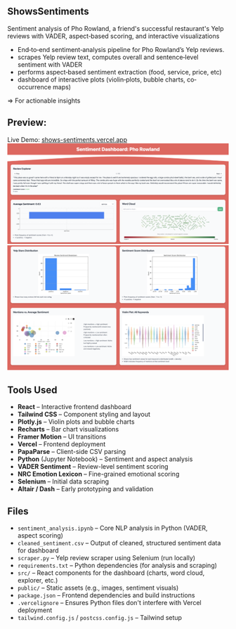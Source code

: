 ## ShowsSentiments
Sentiment analysis of Pho Rowland, a friend's successful restaurant's Yelp reviews with VADER, aspect‑based scoring, and interactive visualizations

- End‐to‐end sentiment‐analysis pipeline for Pho Rowland’s Yelp reviews. 
- scrapes Yelp review text, computes overall and sentence‐level sentiment with VADER
- performs aspect‐based sentiment extraction (food, service, price, etc)
- dashboard of interactive plots (violin‐plots, bubble charts, co‐occurrence maps)

=> For actionable insights

## Preview:

Live Demo: [shows-sentiments.vercel.app](https://shows-sentiments.vercel.app)
![Dashboard Pic 1](./public/dashboard3.png)
![Dashboard Pic 2](./public/dashboard2.png)


## Tools Used
- **React** – Interactive frontend dashboard
- **Tailwind CSS** – Component styling and layout
- **Plotly.js** – Violin plots and bubble charts
- **Recharts** – Bar chart visualizations
- **Framer Motion** – UI transitions
- **Vercel** – Frontend deployment
- **PapaParse** – Client-side CSV parsing
- **Python** (Jupyter Notebook) – Sentiment and aspect analysis
- **VADER Sentiment** – Review-level sentiment scoring
- **NRC Emotion Lexicon** – Fine-grained emotional scoring
- **Selenium** – Initial data scraping
- **Altair / Dash** – Early prototyping and validation

## Files
- `sentiment_analysis.ipynb` – Core NLP analysis in Python (VADER, aspect scoring)
- `cleaned_sentiment.csv` – Output of cleaned, structured sentiment data for dashboard
- `scraper.py` – Yelp review scraper using Selenium (run locally)
- `requirements.txt` – Python dependencies (for analysis and scraping)
- `src/` – React components for the dashboard (charts, word cloud, explorer, etc.)
- `public/` – Static assets (e.g., images, sentiment visuals)
- `package.json` – Frontend dependencies and build instructions
- `.vercelignore` – Ensures Python files don't interfere with Vercel deployment
- `tailwind.config.js` / `postcss.config.js` – Tailwind setup
